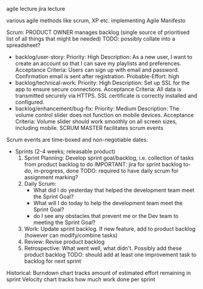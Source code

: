 <!-- SPDX-License-Identifier: zlib-acknowledgement -->
agile lecture
jira lecture

various agile methods like scrum, XP etc. implementing Agile Manifesto

Scrum:
PRODUCT OWNER manages backlog (single source of prioritised list of all things that might be needed)
TODO: possibly collate into a spreadsheet?
* backlog/user-story:
Priority: High
Description: As a new user, I want to create an account so that I can save my playlists and preferences.
Acceptance Criteria:
    Users can sign up with email and password.
    Confirmation email is sent after registration.
Probable-Effort: high
* backlog/technical-work:
Priority: High
Description: Set up SSL for the app to ensure secure connections.
Acceptance Criteria:
    All data is transmitted securely via HTTPS.
    SSL certificate is correctly installed and configured.
* backlog/enhancement/bug-fix:
Priority: Medium
Description: The volume control slider does not function on mobile devices.
Acceptance Criteria:
    Volume slider should work smoothly on all screen sizes, including mobile.
SCRUM MASTER facilitates scrum events

Scrum events are time-boxed and non-negotiable dates:
* Sprints (2-4 weeks; releasable product)
  1. Sprint Planning:
    Develop sprint goal/backlog, i.e. collection of tasks from product backlog to do
    IMPORTANT: jira for sprint backlog to-do, in-progress, done
  TODO: required to have daily scrum for assignment marking?
  2. Daily Scrum:
     - What did I do yesterday that helped the development team meet the Sprint Goal?
     - What will I do today to help the development team meet the Sprint Goal?
     - do I see any obstacles that prevent me or the Dev team to meeting the Sprint Goal?
  3. Work:
    Update sprint backlog. If new feature, add to product backlog (however can modify/combine tasks)
  4. Review:
    Revise product backlog
  5. Retrospective:
    What went well, what didn't. Possibly add these product backlog
    TODO: should add at least one improvement task to backlog for next sprint

Historical:
Burndown chart tracks amount of estimated effort remaining in sprint
Velocity chart tracks how much work done per sprint

